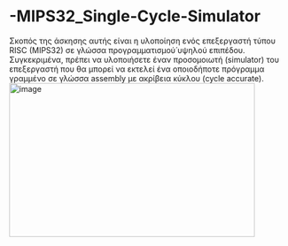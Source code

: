 # -MIPS32_Single-Cycle-Simulator
Σκοπός της άσκησης αυτής είναι η υλοποίηση ενός επεξεργαστή τύπου RISC (MIPS32) σε γλώσσα προγραμματισμού́ υψηλού επιπέδου. Συγκεκριμένα, πρέπει να υλοποιήσετε έναν προσομοιωτή (simulator) του επεξεργαστή που θα μπορεί να εκτελεί ένα οποιοδήποτε πρόγραμμα γραμμένο σε γλώσσα assembly με ακρίβεια κύκλου (cycle accurate). 
<img width="443" height="278" alt="image" src="https://github.com/user-attachments/assets/596c9b2a-700f-43ab-a566-230256cb8454" />
